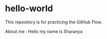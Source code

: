 # hello-world
This repository is for practicing the GitHub Flow.

About me : Hello my name is Sharanya
